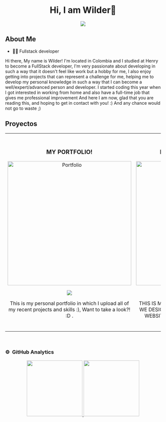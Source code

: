 <div align="center">
<h1 align="center">Hi, I am Wilder👋</h1>
</div>
<div align="center">
<img  src="https://i.imgur.com/dxlV0WJ.jpg">
</div>

## About Me
- 🐱‍💻 Fullstack developer

Hi there, My name is Wilder!
I'm located in Colombia and I studied at Henry to become a FullStack developer,
I'm very passionate about developing in such a way that it doesn't feel like work but a hobby for me,
I also enjoy getting into projects that can represent a challenge for me, helping me to develop my personal
knowledge in such a way that I can become a well/expert/advanced person and developer.
I started coding this year when I got interested in working from home and also have a full-time job that gives me professional improvement
And here I am now, glad that you are reading this, and hoping to get in contact with you! :) And any chance would not go to waste ;)


## Proyectos

<table>
<tr>
<td width="50%">
<h3 align="center">MY PORTFOLIO! </h3>
<div align="center">
<a href="https://wilder-personal-portfolio.vercel.app/" target="_blank"><img src="https://i.imgur.com/f3Tg1jA.png" width="400" alt="Portfolio"></a>
<p>
<a href="https://github.com/WilderAp/Personal-Portfolio" target="_blank">
<img src="https://img.shields.io/badge/CÓDIGO-ff9?style=for-the-badge&logo=github&logoColor=black">
</a>
<!-- <a href="https://wilder-personal-portfolio.vercel.app/" target="_blank"> -->
<!-- <img src="https://img.shields.io/badge/-Youtube-green?style=for-the-badge&color=fbfc40"> -->
<!-- </a> -->
</p>
<p>This is my personal portfolio in which I upload all of my recent projects and skills :), Want to take a look?! :D .</p>
</div>
                                                                                      
</td>

<td width="50%">
               <br>
<h3 align="center">B&R - Busqueda y Rescate</h3>
<div align="center">                                       
<a href="https://pf-b-r-front-end.vercel.app/" target="_blank"><img src="https://i.imgur.com/vVJGz6g.png" width="400" alt="Final Henry Project BYR"></a>
<br>
<p>
<a href="https://github.com/luismosca/PF-B_R-FrontEnd" target="_blank">
<img src="https://img.shields.io/badge/C%C3%93DIGO-80ffaa?style=for-the-badge&logo=github&logoColor=black">
</a>
<!-- <a href="https://youtu.be/hhhSMXi0R3E" target="_blank"> -->
<!-- <img src="https://img.shields.io/badge/-Youtube-green?style=for-the-badge&color=3fFD7f"> -->
<!-- </a> -->
</p>
</p>THIS IS MY TEAM hENRY fINAL PROJECT, WHERE WE DESIGNED AND CREATED A MISSING PEOPLE WEBSITE, IN WHICH YOU CAN HELP TO FIND THEM.</p>
</div>                                                             
</table>                                                                                 
</div>
<br>

### ⚙️ &nbsp;GitHub Analytics

<p align="center">
<a href="https://github.com/WilderAp">
  <img height="180em" src="https://github-readme-stats-eight-theta.vercel.app/api?username=WilderAp&show_icons=true&theme=algolia&include_all_commits=true&count_private=true"/>
  <img height="180em" src="https://github-readme-stats-eight-theta.vercel.app/api/top-langs/?username=WilderAp&layout=compact&langs_count=8&theme=algolia"/>
</a>
</p>
<!--
**WilderAp/WilderAp** is a ✨ _special_ ✨ repository because its `README.md` (this file) appears on your GitHub profile.

Here are some ideas to get you started:

- 🔭 I’m currently working on ...
- 🌱 I’m currently learning ...
- 👯 I’m looking to collaborate on ...
- 🤔 I’m looking for help with ...
- 💬 Ask me about ...
- 📫 How to reach me: ...
- 😄 Pronouns: ...
- ⚡ Fun fact: ...
-->
